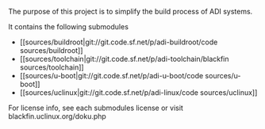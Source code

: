 The purpose of this project is to simplify the build process of ADI systems.

It contains the following submodules
* [[sources/buildroot|git://git.code.sf.net/p/adi-buildroot/code sources/buildroot]]
* [[sources/toolchain|git://git.code.sf.net/p/adi-toolchain/blackfin sources/toolchain]]
* [[sources/u-boot|git://git.code.sf.net/p/adi-u-boot/code sources/u-boot]]
* [[sources/uclinux|git://git.code.sf.net/p/adi-linux/code sources/uclinux]]

For license info, see each submodules license or visit blackfin.uclinux.org/doku.php
